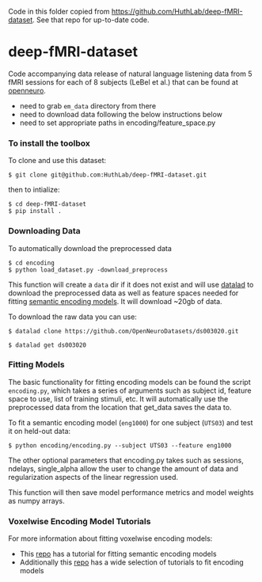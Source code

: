 Code in this folder copied from https://github.com/HuthLab/deep-fMRI-dataset. See that repo for up-to-date code.

# deep-fMRI-dataset
Code accompanying data release of natural language listening data from 5 fMRI sessions for each of 8 subjects (LeBel et al.) that can be found at [openneuro](https://openneuro.org/datasets/ds003020).

- need to grab `em_data` directory from there
- need to download data following the below instructions below
- need to set appropriate paths in encoding/feature_space.py

### To install the toolbox

To clone and use this dataset:
```
$ git clone git@github.com:HuthLab/deep-fMRI-dataset.git
```
then to intialize:
``` 
$ cd deep-fMRI-dataset
$ pip install .
```

### Downloading Data

To automatically download the preprocessed data
```
$ cd encoding
$ python load_dataset.py -download_preprocess
```

This function will create a `data` dir if it does not exist and will use [datalad](https://github.com/datalad/datalad) to download the preprocessed data as well as feature spaces needed for fitting [semantic encoding models](https://www.nature.com/articles/nature17637). It will download ~20gb of data. 

To download the raw data you can use:

```
$ datalad clone https://github.com/OpenNeuroDatasets/ds003020.git

$ datalad get ds003020
```

### Fitting Models

The basic functionality for fitting encoding models can be found the script `encoding.py`, which takes a series of arguments such as subject id, feature space to use, list of training stimuli, etc. 
It will automatically use the preprocessed data from the location that get_data saves the data to. 

To fit a semantic encoding model (`eng1000`) for one subject (`UTS03`) and test it on held-out data:

```
$ python encoding/encoding.py --subject UTS03 --feature eng1000
```

The other optional parameters that encoding.py takes such as sessions, ndelays, single_alpha allow the user to change the amount of data and regularization aspects of the linear regression used. 

This function will then save model performance metrics and model weights as numpy arrays. 

### Voxelwise Encoding Model Tutorials

For more information about fitting voxelwise encoding models:
- This [repo](https://github.com/HuthLab/speechmodeltutorial) has a tutorial for fitting semantic encoding models
- Additionally this [repo](https://github.com/gallantlab/voxelwise_tutorials) has a wide selection of tutorials to fit encoding models
